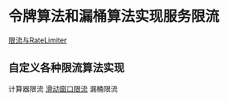 # 令牌算法和漏桶算法实现服务限流

[限流与RateLimiter](https://www.cnblogs.com/xrq730/p/11025029.html)

## 自定义各种限流算法实现
计算器限流
[滑动窗口限流](https://www.cnblogs.com/dijia478/p/13807826.html)
漏桶限流

